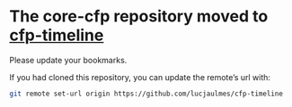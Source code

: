 # The core-cfp repository moved to [cfp-timeline](https://github.com/lucjaulmes/cfp-timeline)

Please update your bookmarks.

If you had cloned this repository, you can update the remote’s url with:
```sh
git remote set-url origin https://github.com/lucjaulmes/cfp-timeline
```
